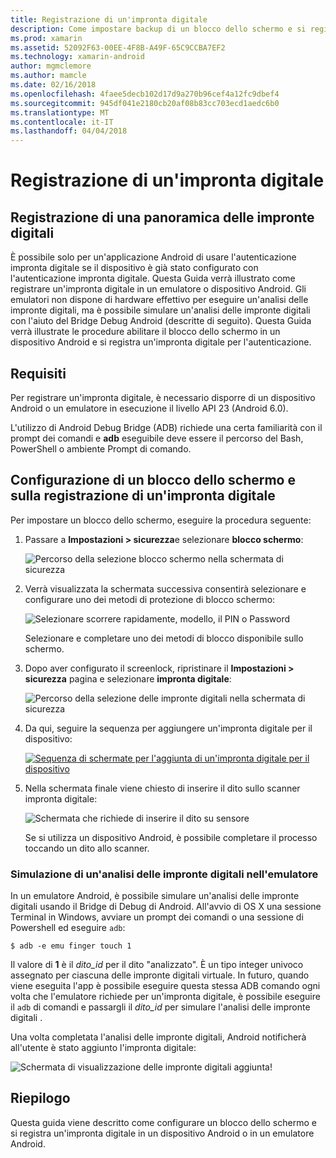 ```yaml
---
title: Registrazione di un'impronta digitale
description: Come impostare backup di un blocco dello schermo e si registra un'impronta digitale in un emulatore o dispositivo Android.
ms.prod: xamarin
ms.assetid: 52092F63-00EE-4F8B-A49F-65C9CCBA7EF2
ms.technology: xamarin-android
author: mgmclemore
ms.author: mamcle
ms.date: 02/16/2018
ms.openlocfilehash: 4faee5decb102d17d9a270b96cef4a12fc9dbef4
ms.sourcegitcommit: 945df041e2180cb20af08b83cc703ecd1aedc6b0
ms.translationtype: MT
ms.contentlocale: it-IT
ms.lasthandoff: 04/04/2018
---
```

# <a name="enrolling-a-fingerprint"></a>Registrazione di un'impronta digitale

## <a name="enrolling-a-fingerprint-overview"></a>Registrazione di una panoramica delle impronte digitali

È possibile solo per un'applicazione Android di usare l'autenticazione impronta digitale se il dispositivo è già stato configurato con l'autenticazione impronta digitale. Questa Guida verrà illustrato come registrare un'impronta digitale in un emulatore o dispositivo Android. Gli emulatori non dispone di hardware effettivo per eseguire un'analisi delle impronte digitali, ma è possibile simulare un'analisi delle impronte digitali con l'aiuto del Bridge Debug Android (descritte di seguito).  Questa Guida verrà illustrate le procedure abilitare il blocco dello schermo in un dispositivo Android e si registra un'impronta digitale per l'autenticazione.

## <a name="requirements"></a>Requisiti

Per registrare un'impronta digitale, è necessario disporre di un dispositivo Android o un emulatore in esecuzione il livello API 23 (Android 6.0).

L'utilizzo di Android Debug Bridge (ADB) richiede una certa familiarità con il prompt dei comandi e **adb** eseguibile deve essere il percorso del Bash, PowerShell o ambiente Prompt di comando.

## <a name="configuring-a-screen-lock-and-enrolling-a-fingerprint"></a>Configurazione di un blocco dello schermo e sulla registrazione di un'impronta digitale 

Per impostare un blocco dello schermo, eseguire la procedura seguente:

1. Passare a **Impostazioni > sicurezza**e selezionare **blocco schermo**:

    ![Percorso della selezione blocco schermo nella schermata di sicurezza](enrolling-fingerprint-images/testing-01.png)

2. Verrà visualizzata la schermata successiva consentirà selezionare e configurare uno dei metodi di protezione di blocco schermo: 

    ![Selezionare scorrere rapidamente, modello, il PIN o Password](enrolling-fingerprint-images/testing-02.png)

   Selezionare e completare uno dei metodi di blocco disponibile sullo schermo.

3. Dopo aver configurato il screenlock, ripristinare il **Impostazioni > sicurezza** pagina e selezionare **impronta digitale**:

    ![Percorso della selezione delle impronte digitali nella schermata di sicurezza](enrolling-fingerprint-images/testing-03.png)

4. Da qui, seguire la sequenza per aggiungere un'impronta digitale per il dispositivo:

    [![Sequenza di schermate per l'aggiunta di un'impronta digitale per il dispositivo](enrolling-fingerprint-images/testing-04-sml.png)](enrolling-fingerprint-images/testing-04.png#lightbox)

5. Nella schermata finale viene chiesto di inserire il dito sullo scanner impronta digitale: 

    ![Schermata che richiede di inserire il dito su sensore](enrolling-fingerprint-images/testing-05.png)

    Se si utilizza un dispositivo Android, è possibile completare il processo toccando un dito allo scanner. 
    
    
### <a name="simulating-a-fingerprint-scan-on-the-emulator"></a>Simulazione di un'analisi delle impronte digitali nell'emulatore

In un emulatore Android, è possibile simulare un'analisi delle impronte digitali usando il Bridge di Debug di Android. All'avvio di OS X una sessione Terminal in Windows, avviare un prompt dei comandi o una sessione di Powershell ed eseguire `adb`:

```shell
$ adb -e emu finger touch 1
```

Il valore di **1** è il _dito\_id_ per il dito "analizzato". È un tipo integer univoco assegnato per ciascuna delle impronte digitali virtuale. In futuro, quando viene eseguita l'app è possibile eseguire questa stessa ADB comando ogni volta che l'emulatore richiede per un'impronta digitale, è possibile eseguire il `adb` di comandi e passargli il _dito\_id_ per simulare l'analisi delle impronte digitali .

Una volta completata l'analisi delle impronte digitali, Android notificherà all'utente è stato aggiunto l'impronta digitale:  

![Schermata di visualizzazione delle impronte digitali aggiunta!](enrolling-fingerprint-images/testing-06.png)

## <a name="summary"></a>Riepilogo 

Questa guida viene descritto come configurare un blocco dello schermo e si registra un'impronta digitale in un dispositivo Android o in un emulatore Android. 

